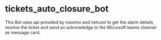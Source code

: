 # tickets_auto_closure_bot
This Bot uses api provided by maximo and netcool to get the alarm details, resolve the ticket and send an acknowledge to the Microsoft teams channel as message card.
